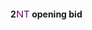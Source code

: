 #### <a name="2NT_opening_bid"> 2![NT](https://raw.githubusercontent.com/aornota/bridge/master/src/resources/NT.png) opening bid

